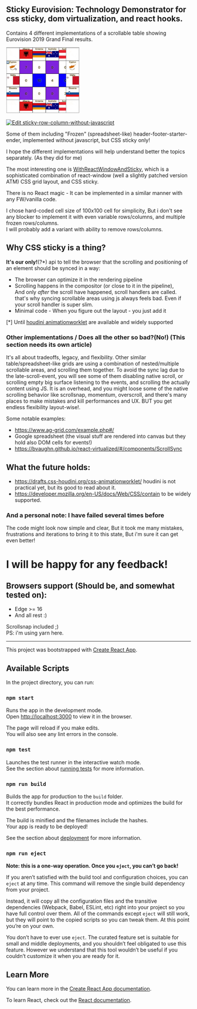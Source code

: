 ## Sticky Eurovision: Technology Demonstrator for css sticky, dom virtualization, and react hooks.

Contains 4 different implementations of a scrollable table showing Eurovision 2019 Grand Final results.

<img src="./src/demo2.gif" width="200" alt="Demo animated gif" />

<!-- <iframe src="https://codesandbox.io/embed/github/Bnaya/sticky-eurovision/tree/master/?fontsize=14" title="sticky-row-column-without-javascript" style="width:100%; height:500px; border:0; border-radius: 4px; overflow:hidden;" sandbox="allow-modals allow-forms allow-popups allow-scripts allow-same-origin"></iframe> -->

[![Edit sticky-row-column-without-javascript](https://codesandbox.io/static/img/play-codesandbox.svg)](https://codesandbox.io/s/github/Bnaya/sticky-eurovision/tree/master/?fontsize=14)

Some of them including "Frozen" (spreadsheet-like) header-footer-starter-ender, implemented without javascript, but CSS sticky only!

I hope the different implementations will help understand better the topics separately. (As they did for me)

The most interesting one is [WithReactWindowAndSticky](./src/implementations/WithReactWindowAndSticky/WithReactWindowAndSticky.ts), which is a sophisticated combination of react-window (well a slightly patched version ATM) CSS grid layout, and CSS sticky.

There is no React magic - It can be implemented in a similar manner with any FW/vanilla code.

I chose hard-coded cell size of 100x100 cell for simplicity,
But i don't see any blocker to implement it with even variable rows/columns, and multiple frozen rows/columns.  
I will probably add a variant with ability to remove rows/columns.

## Why CSS sticky is a thing?

**It's our only!**(?\*) api to tell the browser that the scrolling and positioning of an element should be synced in a way:

- The browser can optimize it in the rendering pipeline
- Scrolling happens in the compositor (or close to it in the pipeline),  
  And only _after_ the scroll have happened, scroll handlers are called. that's why syncing scrollable areas using js always feels bad. Even if your scroll handler is super slim.
- Minimal code - When you figure out the layout - you just add it

[*] Until [houdini animationworklet](https://drafts.css-houdini.org/css-animationworklet/) are available and widely supported

### Other implementations / Does all the other so bad?(No!) (This section needs its own article)

It's all about tradeoffs, legacy, and flexibility.
Other similar table/spreadsheet-like grids are using a combination of nested/multiple scrollable areas, and scrolling them together.
To avoid the sync lag due to the late-scroll-event, you will see some of them disabling native scroll, or scrolling empty big surface listening to the events, and scrolling the actually content using JS. It is an overhead, and you might loose some of the native scrolling behavior like scrollsnap, momentum, overscroll, and there's many places to make mistakes and kill performances and UX.
BUT you get endless flexibility layout-wise!.

Some notable examples:

- https://www.ag-grid.com/example.php#/
- Google spreadsheet (the visual stuff are rendered into canvas but they hold also DOM cells for events!)
- https://bvaughn.github.io/react-virtualized/#/components/ScrollSync

## What the future holds:

- https://drafts.css-houdini.org/css-animationworklet/ houdini is not practical yet, but its good to read about it.
- https://developer.mozilla.org/en-US/docs/Web/CSS/contain to be widely supported.

### And a personal note: I have failed several times before

The code might look now simple and clear, But it took me many mistakes, frustrations and iterations to bring it to this state, But i'm sure it can get even better!

# I will be happy for any feedback!

## Browsers support (Should be, and somewhat tested on):

- Edge >= 16
- And all rest :)

Scrollsnap included ;)  
PS: i'm using yarn here.

---

This project was bootstrapped with [Create React App](https://github.com/facebook/create-react-app).

## Available Scripts

In the project directory, you can run:

### `npm start`

Runs the app in the development mode.<br>
Open [http://localhost:3000](http://localhost:3000) to view it in the browser.

The page will reload if you make edits.<br>
You will also see any lint errors in the console.

### `npm test`

Launches the test runner in the interactive watch mode.<br>
See the section about [running tests](https://facebook.github.io/create-react-app/docs/running-tests) for more information.

### `npm run build`

Builds the app for production to the `build` folder.<br>
It correctly bundles React in production mode and optimizes the build for the best performance.

The build is minified and the filenames include the hashes.<br>
Your app is ready to be deployed!

See the section about [deployment](https://facebook.github.io/create-react-app/docs/deployment) for more information.

### `npm run eject`

**Note: this is a one-way operation. Once you `eject`, you can’t go back!**

If you aren’t satisfied with the build tool and configuration choices, you can `eject` at any time. This command will remove the single build dependency from your project.

Instead, it will copy all the configuration files and the transitive dependencies (Webpack, Babel, ESLint, etc) right into your project so you have full control over them. All of the commands except `eject` will still work, but they will point to the copied scripts so you can tweak them. At this point you’re on your own.

You don’t have to ever use `eject`. The curated feature set is suitable for small and middle deployments, and you shouldn’t feel obligated to use this feature. However we understand that this tool wouldn’t be useful if you couldn’t customize it when you are ready for it.

## Learn More

You can learn more in the [Create React App documentation](https://facebook.github.io/create-react-app/docs/getting-started).

To learn React, check out the [React documentation](https://reactjs.org/).

